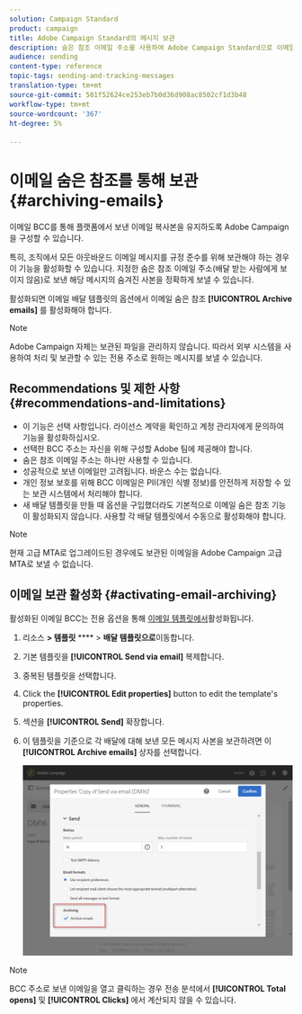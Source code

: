 ```yaml
---
solution: Campaign Standard
product: campaign
title: Adobe Campaign Standard의 메시지 보관
description: 숨은 참조 이메일 주소를 사용하여 Adobe Campaign Standard으로 이메일을 보관하는 방법을 알아봅니다.
audience: sending
content-type: reference
topic-tags: sending-and-tracking-messages
translation-type: tm+mt
source-git-commit: 501f52624ce253eb7b0d36d908ac8502cf1d3b48
workflow-type: tm+mt
source-wordcount: '367'
ht-degree: 5%

---
```



# 이메일 숨은 참조를 통해 보관{#archiving-emails}

이메일 BCC를 통해 플랫폼에서 보낸 이메일 복사본을 유지하도록 Adobe Campaign을 구성할 수 있습니다.

특히, 조직에서 모든 아웃바운드 이메일 메시지를 규정 준수를 위해 보관해야 하는 경우 이 기능을 활성화할 수 있습니다. 지정한 숨은 참조 이메일 주소(배달 받는 사람에게 보이지 않음)로 보낸 해당 메시지의 숨겨진 사본을 정확하게 보낼 수 있습니다.

활성화되면 이메일 배달 템플릿의 옵션에서 이메일 숨은 참조 **[!UICONTROL Archive emails]** 를 활성화해야 합니다.

>[!NOTE]
>
>Adobe Campaign 자체는 보관된 파일을 관리하지 않습니다. 따라서 외부 시스템을 사용하여 처리 및 보관할 수 있는 전용 주소로 원하는 메시지를 보낼 수 있습니다.

## Recommendations 및 제한 사항 {#recommendations-and-limitations}

* 이 기능은 선택 사항입니다. 라이선스 계약을 확인하고 계정 관리자에게 문의하여 기능을 활성화하십시오.
* 선택한 BCC 주소는 자신을 위해 구성할 Adobe 팀에 제공해야 합니다.
* 숨은 참조 이메일 주소는 하나만 사용할 수 있습니다.
* 성공적으로 보낸 이메일만 고려됩니다. 바운스 수는 없습니다.
* 개인 정보 보호를 위해 BCC 이메일은 PII(개인 식별 정보)를 안전하게 저장할 수 있는 보관 시스템에서 처리해야 합니다.
* 새 배달 템플릿을 만들 때 옵션을 구입했더라도 기본적으로 이메일 숨은 참조 기능이 활성화되지 않습니다. 사용할 각 배달 템플릿에서 수동으로 활성화해야 합니다.

>[!NOTE]
>
>현재 고급 MTA로 업그레이드된 경우에도 보관된 이메일을 Adobe Campaign 고급 MTA로 보낼 수 없습니다.

## 이메일 보관 활성화 {#activating-email-archiving}

활성화된 이메일 BCC는 전용 옵션을 통해 [이메일 템플릿에서](../../start/using/marketing-activity-templates.md)활성화됩니다.

1. 리소스 **> 템플릿** **** > **배달 템플릿으로**&#x200B;이동합니다.
1. 기본 템플릿을 **[!UICONTROL Send via email]** 복제합니다.
1. 중복된 템플릿을 선택합니다.
1. Click the **[!UICONTROL Edit properties]** button to edit the template&#39;s properties.
1. 섹션을 **[!UICONTROL Send]** 확장합니다.
1. 이 템플릿을 기준으로 각 배달에 대해 보낸 모든 메시지 사본을 보관하려면 이 **[!UICONTROL Archive emails]** 상자를 선택합니다.

   ![](assets/email_archiving.png)

>[!NOTE]
>
>BCC 주소로 보낸 이메일을 열고 클릭하는 경우 전송 분석에서 **[!UICONTROL Total opens]** 및 **[!UICONTROL Clicks]** 에서 계산되지 않을 수 있습니다.